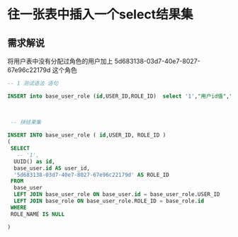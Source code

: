 # 往一张表中插入一个select结果集


## 需求解说

将用户表中没有分配过角色的用户加上 5d683138-03d7-40e7-8027-67e96c22179d 这个角色

```sql
-- 1 测试语法 语句

INSERT into base_user_role (id,USER_ID,ROLE_ID)  select '1',"用户id值","角色id值"
 

 
 -- 拼结果集
 
INSERT INTO base_user_role ( id,USER_ID, ROLE_ID ) 
(
 SELECT
   -- '1',
  UUID() as id,
  base_user.id AS user_id,
  '5d683138-03d7-40e7-8027-67e96c22179d' AS ROLE_ID 
 FROM
  base_user
  LEFT JOIN base_user_role ON base_user.id = base_user_role.USER_ID
  LEFT JOIN base_role ON base_user_role.ROLE_ID = base_role.id 
 WHERE
 ROLE_NAME IS NULL 

)
```